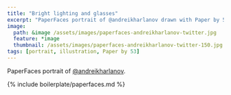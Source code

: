 ```yaml
---
title: "Bright lighting and glasses"
excerpt: "PaperFaces portrait of @andreikharlanov drawn with Paper by 53 on an iPad."
image: 
  path: &image /assets/images/paperfaces-andreikharlanov-twitter.jpg 
  feature: *image
  thumbnail: /assets/images/paperfaces-andreikharlanov-twitter-150.jpg
tags: [portrait, illustration, Paper by 53]
---
```


PaperFaces portrait of [@andreikharlanov](http://twitter.com/andreikharlanov).

{% include boilerplate/paperfaces.md %}
